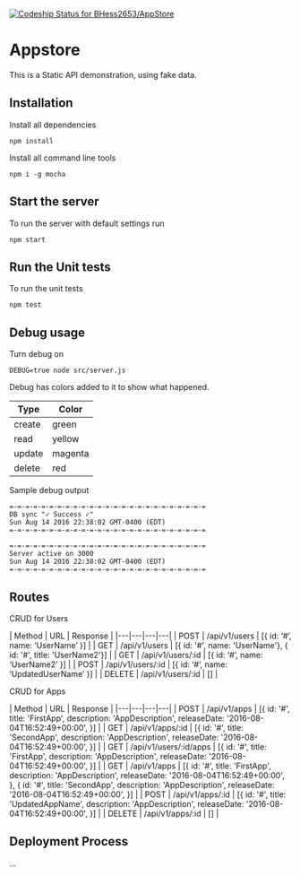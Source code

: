 [ ![Codeship Status for BHess2653/AppStore](https://codeship.com/projects/f58d8630-4a6a-0134-5104-36ee05b9dbad/status?branch=master)](https://codeship.com/projects/169657)
# Appstore
This is a Static API demonstration, using fake data.

## Installation

Install all dependencies
```
npm install
```

Install all command line tools
```
npm i -g mocha
```


## Start the server

To run the server with default settings run
```
npm start
```


## Run the Unit tests

To run the unit tests
```
npm test
```

## Debug usage

Turn debug on
```
DEBUG=true node src/server.js
```

Debug has colors added to it to show what happened.

| Type | Color |
|---|---|
| create | green |
|read | yellow |
| update | magenta |
| delete | red |

Sample debug output
```
=-=-=-=-=-=-=-=-=-=-=-=-=-=-=-=-=-=-=-=-=-=-=-=-=
DB sync "✓ Success ✓"
Sun Aug 14 2016 22:38:02 GMT-0400 (EDT)
=-=-=-=-=-=-=-=-=-=-=-=-=-=-=-=-=-=-=-=-=-=-=-=-=

=-=-=-=-=-=-=-=-=-=-=-=-=-=-=-=-=-=-=-=-=-=-=-=-=
Server active on 3000
Sun Aug 14 2016 22:38:02 GMT-0400 (EDT)
=-=-=-=-=-=-=-=-=-=-=-=-=-=-=-=-=-=-=-=-=-=-=-=-=
```

## Routes

CRUD for Users

| Method | URL | Response |
|---|---|---|---|
| POST | /api/v1/users | [{ id: ‘#’, name: ‘UserName’ }] |
| GET | /api/v1/users | [{ id: '#', name: 'UserName'}, { id: '#', title: 'UserName2'}] |
| GET | /api/v1/users/:id | [{ id: ‘#’, name: ‘UserName2’ }] |
| POST | /api/v1/users/:id | [{ id: ‘#’, name: ‘UpdatedUserName’ }] |
| DELETE | /api/v1/users/:id | [] |

CRUD for Apps

| Method | URL | Response |
|---|---|---|---|
| POST | /api/v1/apps | [{ id: '#', title: 'FirstApp', description: 'AppDescription', releaseDate: '2016-08-04T16:52:49+00:00', }] |
| GET | /api/v1/apps/:id | [{ id: '#', title: 'SecondApp', description: 'AppDescription', releaseDate: '2016-08-04T16:52:49+00:00', }] |
| GET | /api/v1/users/:id/apps | [{ id: '#', title: 'FirstApp', description: 'AppDescription', releaseDate: '2016-08-04T16:52:49+00:00', }] |
| GET | /api/v1/apps | [{ id: '#', title: 'FirstApp', description: 'AppDescription', releaseDate: '2016-08-04T16:52:49+00:00', }, { id: '#', title: 'SecondApp', description: 'AppDescription', releaseDate: '2016-08-04T16:52:49+00:00', }] |
| POST | /api/v1/apps/:id | [{ id: '#', title: 'UpdatedAppName', description: 'AppDescription', releaseDate: '2016-08-04T16:52:49+00:00', }] |
| DELETE | /api/v1/apps/:id | [] |


## Deployment Process
...
